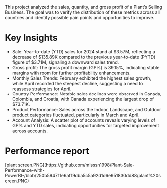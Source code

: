 This project analyzed the sales, quantity, and gross profit of a Plant’s Selling Business. The goal was to verify the distribution of these metrics across all countries and identify possible pain points and opportunities to improve.

<h1>Key Insights</h1>
<ul>
  <li><bold>Sale: </bold>Year-to-date (YTD) sales for 2024 stand at $3.57M, reflecting a decrease of $135.89K compared to the previous year-to-date (PYTD) figure of $3.71M, signaling a downward sales trend.</li>
  <li><bold>Gross profit: </bold>The gross profit margin (GP%) is 39.15%, indicating stable margins with room for further profitability enhancements.</li>
  <li><bold>Monthly Sales Trends: </bold>February exhibited the highest sales growth, while April recorded the steepest decline, suggesting a need to reassess strategies for April.</li>
  <li><bold>Country Performance: </bold>Notable sales declines were observed in Canada, Colombia, and Croatia, with Canada experiencing the largest drop of $73.71K.</li>
  <li><bold>Product Performance: </bold>Sales across the Indoor, Landscape, and Outdoor product categories fluctuated, particularly in March and April.</li>
  <li><bold>Account Analysis: </bold>A scatter plot of accounts reveals varying levels of GP% and YTD sales, indicating opportunities for targeted improvement across accounts.</li>
</ul>

<h1>Performance report</h1>
[plant screen.PNG](https://github.com/misssn1998/Plant-Sale-Performance-with-PowerBI-/blob/250b594711e6af19dba5c5a92d1d6e951830dd88/plant%20screen.PNG)
